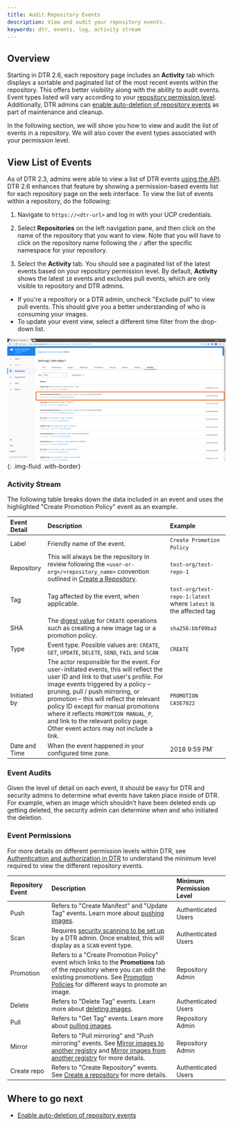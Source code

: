 ```yaml
---
title: Audit Repository Events
description: View and audit your repository events.
keywords: dtr, events, log, activity stream
---
```


## Overview 

Starting in DTR 2.6, each repository page includes an **Activity** tab which displays a sortable and paginated list of the most recent events within the repository. This offers better visibility along with the ability to audit events. Event types listed will vary according to your [repository permission level](/ee/dtr/admin/manage-users/permission-levels/). Additionally, DTR admins can [enable auto-deletion of repository events](/ee/dtr/admin/configure/auto-delete-repo-events/) as part of maintenance and cleanup.
  
In the following section, we will show you how to view and audit the list of events in a repository. We will also cover the event types associated with your permission level. 

## View List of Events

As of DTR 2.3, admins were able to view a list of DTR events [using the API](/datacenter/dtr/2.3/reference/api/#!/events/GetEvents). DTR 2.6 enhances that feature by showing a permission-based events list for each repository page on the web interface. To view the list of events within a repository, do the following:
1.  Navigate to `https://<dtr-url>` and log in with your UCP credentials. 

2.  Select **Repositories** on the left navigation pane, and then click on the name of the repository that you want to view. Note that you will have to click on the repository name following the `/` after the specific namespace for your repository.

3.  Select the **Activity** tab. You should see a paginated list of the latest events based on your repository permission level. By default, **Activity** shows the latest `10` events and excludes pull events, which are only visible to repository and DTR admins. 
   * If you're a repository or a DTR admin, uncheck "Exclude pull" to view pull events. This should give you a better understanding of who is consuming your images.
   * To update your event view, select a different time filter from the drop-down list.  

![](/ee/dtr/images/manage-repo-events-0.png){: .img-fluid .with-border}


### Activity Stream
 
The following table breaks down the data included in an event and uses the highlighted "Create Promotion Policy" event as an example.

| Event Detail          | Description                                        | Example |
|:----------------|:-------------------------------------------------|:--------|
| Label        |  Friendly name of the event. | `Create Promotion Policy`
| Repository  | This will always be the repository in review following the `<user-or-org>/<repository_name>` convention outlined in [Create a Repository](/ee/dtr/user/manage-images/#create-a-repository). | `test-org/test-repo-1` |
| Tag        | Tag affected by the event, when applicable. | `test-org/test-repo-1:latest` where `latest` is the affected tag| 
| SHA | The [digest value](/registry/spec/api/#content-digests) for `CREATE` operations such as creating a new image tag or a promotion policy. | `sha256:bbf09ba3` |
| Type | Event type. Possible values are: `CREATE`, `GET`, `UPDATE`, `DELETE`, `SEND`, `FAIL` and `SCAN` | `CREATE` |
| Initiated by | The actor responsible for the event. For user-initiated events, this will reflect the user ID and link to that user's profile. For image events triggered by a policy &ndash; pruning, pull / push mirroring, or promotion &ndash; this will reflect the relevant policy ID except for manual promotions where it reflects `PROMOTION MANUAL_P`, and link to the relevant policy page. Other event actors may not include a link.  | `PROMOTION CA5E7822` |
| Date and Time | When the event happened in your configured time zone. | 2018 9:59 PM` |  

### Event Audits

Given the level of detail on each event, it should be easy for DTR and security admins to determine what events have taken place inside of DTR.  For example, when an image which shouldn’t have been deleted ends up getting deleted, the security admin can determine when and who initiated the deletion.

### Event Permissions

For more details on different permission levels within DTR, see [Authentication and authorization in DTR](/ee/dtr/admin/manage-users/) to understand the minimum level required to view the different repository events.  

| Repository Event          | Description                                        | Minimum Permission Level        |
|:----------------|:---------------------------------------------------| :----------------|
| Push        |  Refers to "Create Manifest" and "Update Tag" events. Learn more about [pushing images](/ee/dtr/user/manage-images/pull-and-push-images/#push-the-image). | Authenticated Users |
| Scan        | Requires [security scanning to be set up](/ee/dtr/admin/configure/set-up-vulnerability-scans/) by a DTR admin. Once enabled, this will display as a `SCAN` event type.  | Authenticated Users |
| Promotion        |  Refers to a "Create Promotion Policy" event which links to the **Promotions** tab of the repository where you can edit the existing promotions. See [Promotion Policies](/ee/dtr/user/promotion-policies/) for different ways to promote an image. | Repository Admin |
| Delete        |  Refers to "Delete Tag" events. Learn more about [deleting images](/ee/dtr/user/manage-images/delete-images). | Authenticated Users |
| Pull        | Refers to "Get Tag" events. Learn more about [pulling images](/ee/dtr/user/manage-images/pull-and-push-images/#pull-an-image). | Repository Admin |
| Mirror        |Refers to "Pull mirroring" and "Push mirroring" events. See [Mirror images to another registry](/ee/dtr/user/promotion-policies/#mirror-images-to-another-registry) and [Mirror images from another registry](/ee/dtr/user/promotion-policies/#mirror-images-from-another-registry) for more details. | Repository Admin |
| Create repo        | Refers to "Create Repository" events. See [Create a repository](/ee/dtr/user/manage-images/) for more details. | Authenticated Users |

## Where to go next

- [Enable auto-deletion of repository events](/ee/dtr/admin/configure/auto-delete-repo-events.md)
